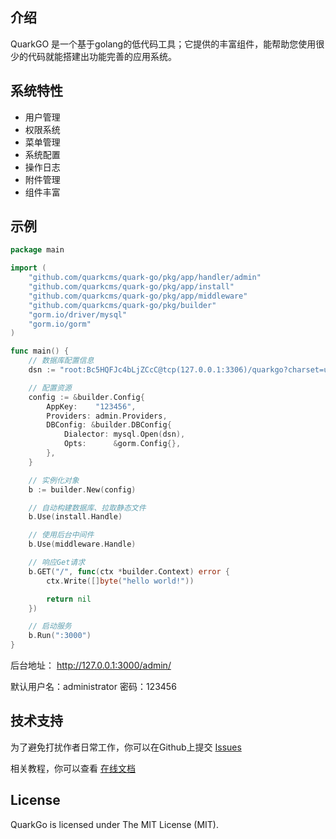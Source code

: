 ## 介绍
QuarkGO 是一个基于golang的低代码工具；它提供的丰富组件，能帮助您使用很少的代码就能搭建出功能完善的应用系统。

## 系统特性

- 用户管理
- 权限系统
- 菜单管理
- 系统配置
- 操作日志
- 附件管理
- 组件丰富

## 示例

```go
package main

import (
	"github.com/quarkcms/quark-go/pkg/app/handler/admin"
	"github.com/quarkcms/quark-go/pkg/app/install"
	"github.com/quarkcms/quark-go/pkg/app/middleware"
	"github.com/quarkcms/quark-go/pkg/builder"
	"gorm.io/driver/mysql"
	"gorm.io/gorm"
)

func main() {
	// 数据库配置信息
	dsn := "root:Bc5HQFJc4bLjZCcC@tcp(127.0.0.1:3306)/quarkgo?charset=utf8&parseTime=True&loc=Local"

	// 配置资源
	config := &builder.Config{
		AppKey:    "123456",
		Providers: admin.Providers,
		DBConfig: &builder.DBConfig{
			Dialector: mysql.Open(dsn),
			Opts:      &gorm.Config{},
		},
	}

	// 实例化对象
	b := builder.New(config)

	// 自动构建数据库、拉取静态文件
	b.Use(install.Handle)

	// 使用后台中间件
	b.Use(middleware.Handle)

	// 响应Get请求
	b.GET("/", func(ctx *builder.Context) error {
		ctx.Write([]byte("hello world!"))

		return nil
	})

	// 启动服务
	b.Run(":3000")
}
```

后台地址： http://127.0.0.1:3000/admin/

默认用户名：administrator 密码：123456


## 技术支持
为了避免打扰作者日常工作，你可以在Github上提交 [Issues](https://github.com/quarkcms/quark-go/issues)

相关教程，你可以查看 [在线文档](http://www.quarkcms.com/quark-go/)

## License
QuarkGo is licensed under The MIT License (MIT).